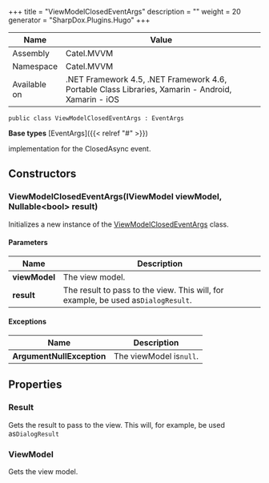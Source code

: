 

+++
title = "ViewModelClosedEventArgs" 
description = ""
weight = 20
generator = "SharpDox.Plugins.Hugo"
+++

Name|Value
---|---
Assembly|Catel.MVVM
Namespace|Catel.MVVM
Available on|.NET Framework 4.5, .NET Framework 4.6, Portable Class Libraries, Xamarin - Android, Xamarin - iOS

```
public class ViewModelClosedEventArgs : EventArgs
```

**Base types**
[EventArgs]({{&lt; relref "#" &gt;}})

implementation for the ClosedAsync event.

## Constructors

### ViewModelClosedEventArgs(IViewModel viewModel, Nullable&lt;bool&gt; result)

Initializes a new instance of the [ViewModelClosedEventArgs](#) class.

#### Parameters

Name|Description
---|---
**viewModel**|The view model.
**result**|The result to pass to the view. This will, for example, be used as`DialogResult`.

#### Exceptions

Name|Description
---|---
**ArgumentNullException**|The viewModel is`null`.

## Properties

### Result

Gets the result to pass to the view. This will, for example, be used as`DialogResult`

### ViewModel

Gets the view model.

